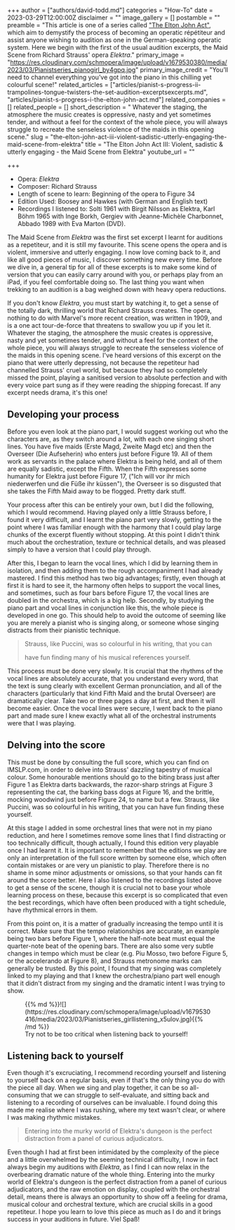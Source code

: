 +++
author = ["authors/david-todd.md"]
categories = "How-To"
date = 2023-03-29T12:00:00Z
disclaimer = ""
image_gallery = []
postamble = ""
preamble = "This article is one of a series called [\"The Elton John Act\"](/pianists-progress-i-the-elton-john-act/), which aim to demystify the process of becoming an operatic répétiteur and assist anyone wishing to audition as one in the German-speaking operatic system. Here we begin with the first of the usual audition excerpts, the Maid Scene from Richard Strauss' opera _Elektra_."
primary_image = "https://res.cloudinary.com/schmopera/image/upload/v1679530380/media/2023/03/Pianistseries_pianogirl_by4gpq.jpg"
primary_image_credit = "You’ll need to channel everything you’ve got into the piano in this chilling yet colourful scene!"
related_articles = ["articles/pianist-s-progress-ii-trampolines-tongue-twisters-the-set-audition-excerptsexcerpts.md", "articles/pianist-s-progress-i-the-elton-john-act.md"]
related_companies = []
related_people = []
short_description = " Whatever the staging, the atmosphere the music creates is oppressive, nasty and yet sometimes tender, and without a feel for the context of the whole piece, you will always struggle to recreate the senseless violence of the maids in this opening scene."
slug = "the-elton-john-act-iii-violent-sadistic-utterly-engaging-the-maid-scene-from-elektra"
title = "The Elton John Act III: Violent, sadistic & utterly engaging - the Maid Scene from Elektra"
youtube_url = ""

+++
* Opera: _Elektra_
* Composer: Richard Strauss
* Length of scene to learn: Beginning of the opera to Figure 34
* Edition Used: Boosey and Hawkes (with German and English text)
* Recordings I listened to: Solti 1961 with Birgit Nilsson as Elektra, Karl Böhm 1965 with Inge Borkh, Gergiev with Jeanne-Michèle Charbonnet, Abbado 1989 with Eva Marton (DVD).

The Maid Scene from _Elektra_ was the first set excerpt I learnt for auditions as a repetiteur, and it is still my favourite. This scene opens the opera and is violent, immersive and utterly engaging. I now love coming back to it, and like all good pieces of music, I discover something new every time. Before we dive in, a general tip for all of these excerpts is to make some kind of version that you can easily carry around with you, or perhaps play from an iPad, if you feel comfortable doing so. The last thing you want when trekking to an audition is a bag weighed down with heavy opera reductions.

If you don't know _Elektra_, you must start by watching it, to get a sense of the totally dark, thrilling world that Richard Strauss creates. The opera, nothing to do with Marvel's more recent creation, was written in 1909, and is a one act tour-de-force that threatens to swallow you up if you let it. Whatever the staging, the atmosphere the music creates is oppressive, nasty and yet sometimes tender, and without a feel for the context of the whole piece, you will always struggle to recreate the senseless violence of the maids in this opening scene. I've heard versions of this excerpt on the piano that were utterly depressing, not because the repetiteur had channelled Strauss' cruel world, but because they had so completely missed the point, playing a sanitised version to absolute perfection and with every voice part sung as if they were reading the shipping forecast. If any excerpt needs drama, it's this one!

## Developing your process

Before you even look at the piano part, I would suggest working out who the characters are, as they switch around a lot, with each one singing short lines. You have five maids (Erste Magd, Zweite Magd etc) and then the Overseer (Die Aufseherin) who enters just before Figure 19. All of them work as servants in the palace where Elektra is being held, and all of them are equally sadistic, except the Fifth. When the Fifth expresses some humanity for Elektra just before Figure 17, ("Ich will vor ihr mich niederwerfen und die Füße ihr küssen"), the Overseer is so disgusted that she takes the Fifth Maid away to be flogged. Pretty dark stuff.

Your process after this can be entirely your own, but I did the following, which I would recommend. Having played only a little Strauss before, I found it very difficult, and I learnt the piano part very slowly, getting to the point where I was familiar enough with the harmony that I could play large chunks of the excerpt fluently without stopping. At this point I didn't think much about the orchestration, texture or technical details, and was pleased simply to have a version that I could play through.

After this, I began to learn the vocal lines, which I did by learning them in isolation, and then adding them to the rough accompaniment I had already mastered. I find this method has two big advantages; firstly, even though at first it is hard to see it, the harmony often helps to support the vocal lines, and sometimes, such as four bars before Figure 17, the vocal lines are doubled in the orchestra, which is a big help. Secondly, by studying the piano part and vocal lines in conjunction like this, the whole piece is developed in one go. This should help to avoid the outcome of seeming like you are merely a pianist who is singing along, or someone whose singing distracts from their pianistic technique.

> Strauss, like Puccini, was so colourful in his writing, that you can
>
> have fun finding many of his musical references yourself.

This process must be done very slowly. It is crucial that the rhythms of the vocal lines are absolutely accurate, that you understand every word, that the text is sung clearly with excellent German pronunciation, and all of the characters (particularly that kind Fifth Maid and the brutal Overseer) are dramatically clear. Take two or three pages a day at first, and then it will become easier. Once the vocal lines were secure, I went back to the piano part and made sure I knew exactly what all of the orchestral instruments were that I was playing.

## Delving into the score

This must be done by consulting the full score, which you can find on IMSLP.com, in order to delve into Strauss' dazzling tapestry of musical colour. Some honourable mentions should go to the biting brass just after Figure 1 as Elektra darts backwards, the razor-sharp strings at Figure 3 representing the cat, the barking bass dogs at Figure 16, and the brittle, mocking woodwind just before Figure 24, to name but a few. Strauss, like Puccini, was so colourful in his writing, that you can have fun finding these yourself.

At this stage I added in some orchestral lines that were not in my piano reduction, and here I sometimes remove some lines that I find distracting or too technically difficult, though actually, I found this edition very playable once I had learnt it. It is important to remember that the editions we play are only an interpretation of the full score written by someone else, which often contain mistakes or are very un pianistic to play. Therefore there is no shame in some minor adjustments or omissions, so that your hands can fit around the score better. Here I also listened to the recordings listed above to get a sense of the scene, though it is crucial not to base your whole learning process on these, because this excerpt is so complicated that even the best recordings, which have often been produced with a tight schedule, have rhythmical errors in them.

From this point on, it is a matter of gradually increasing the tempo until it is correct. Make sure that the tempo relationships are accurate, an example being two bars before Figure 1, where the half-note beat must equal the quarter-note beat of the opening bars. There are also some very subtle changes in tempo which must be clear (e.g. Piu Mosso, two before Figure 5, or the accelerando at Figure 8), and Strauss metronome marks can generally be trusted. By this point, I found that my singing was completely linked to my playing and that I knew the orchestra/piano part well enough that it didn't distract from my singing and the dramatic intent I was trying to show.

<figure data-type="image">{{% md %}}![](https://res.cloudinary.com/schmopera/image/upload/v1679530416/media/2023/03/Pianistseries_girllistening_x5ulov.jpg){{% /md %}}

<figcaption>Try not to be too critical when listening back to yourself!</figcaption>  
</figure>

## Listening back to yourself

Even though it's excruciating, I recommend recording yourself and listening to yourself back on a regular basis, even if that's the only thing you do with the piece all day. When we sing and play together, it can be so all-consuming that we can struggle to self-evaluate, and sitting back and listening to a recording of ourselves can be invaluable. I found doing this made me realise where I was rushing, where my text wasn't clear, or where I was making rhythmic mistakes.

> Entering into the murky world of Elektra's dungeon is the perfect distraction from a panel of curious adjudicators.

Even though I had at first been intimidated by the complexity of the piece and a little overwhelmed by the seeming technical difficulty, I now in fact always begin my auditions with _Elektra_, as I find I can now relax in the overbearing dramatic nature of the whole thing. Entering into the murky world of Elektra's dungeon is the perfect distraction from a panel of curious adjudicators, and the raw emotion on display, coupled with the orchestral detail, means there is always an opportunity to show off a feeling for drama, musical colour and orchestral texture, which are crucial skills in a good repetiteur. I hope you learn to love this piece as much as I do and it brings success in your auditions in future. Viel Spaß!